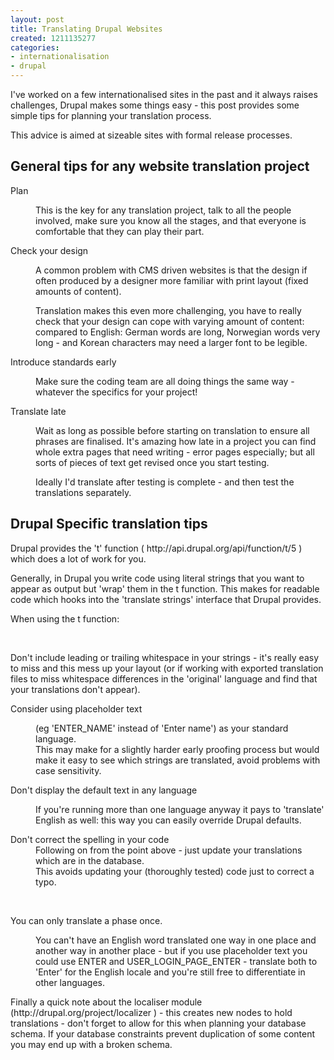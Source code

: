 ```yaml
---
layout: post
title: Translating Drupal Websites
created: 1211135277
categories:
- internationalisation
- drupal
---
```

<p>
I've worked on a few internationalised sites in the past and it always raises challenges, Drupal makes some things easy - this post provides some simple tips for planning your translation process.
</p>
<p>
This advice is aimed at sizeable sites with formal release processes.
</p>
 
<!--break-->
<h2>General tips for any website translation project</h2>
<dl>
<dt>Plan</dt>
<dd>
<p>
This is the key for any translation project, talk to all the people involved, make sure you know all the stages, and that everyone is comfortable that they can play their part.
</p>
</dd>
<dt>Check your design</dt>
<dd>
<p>
A common problem with CMS driven websites is that the design if often produced by a designer more familiar with print layout (fixed amounts of content).
</p>
<p>
Translation makes this even more challenging, you have to really check that your design can cope with varying amount of content: compared to English: German words are long, Norwegian words very long - and Korean characters may need a larger font to be legible.
</p>
</dd>
<dt>Introduce standards early</dt>
<dd>
<p>
Make sure the coding team are all doing things the same way - whatever the specifics for your project!
</p>
</dd> 
<dt>Translate late</dt>
<dd>
<p>
Wait as long as possible before starting on translation to ensure all phrases are finalised. It's amazing how late in a project you can find whole extra pages that need writing - error pages especially; but all sorts of pieces of text get revised once you start testing.
</p>
<p>
Ideally I'd translate after testing is complete - and then test the translations separately.
</p>
</dd>
</dl>
<h2>Drupal Specific translation tips</h2>  
<p>
Drupal provides the 't' function ( http://api.drupal.org/api/function/t/5 ) which does a lot of work for you.
</p>
<p>
Generally, in Drupal you write code using literal strings that you want to appear as output but 'wrap' them in the t function. This makes for readable code which hooks into the 'translate strings' interface that Drupal provides.
</p>
<p>
When using the t function:
</p>
<dl>
<dt>
<br />
</dt><dt>
<p>
Don't include leading or trailing whitespace in your strings - it's really easy to miss and this mess up your layout (or if working with exported translation files to miss whitespace differences in the 'original' language and find that your translations don't appear).
</p>
</dt>
<dt>Consider using placeholder text</dt>
<dd>
<p>
(eg 'ENTER_NAME' instead of 'Enter name') as your standard language.<br />
This may make for a slightly harder early proofing process but would make it easy to see which strings are translated, avoid problems with case sensitivity.
</p>
</dd>
<dt>Don't display the default text in any language</dt>
<dd>
<p>
If you're running more than one language anyway it pays to 'translate' English as well: this way you can easily override Drupal defaults.
</p>
</dd><dt>Don't correct the spelling in your code</dt>
<dd>Following on from the point above - just update your translations which are in the database.<br />
This avoids updating your (thoroughly tested) code just to correct a typo.
<p>
&nbsp;
</p>
</dd>
<dt>You can only translate a phase once.</dt>
<dd>
<p>
You can't have an English word translated one way in one place and another way in another place - but if you use placeholder text you could use ENTER and USER_LOGIN_PAGE_ENTER
- translate both to 'Enter' for the English locale and you're still free to differentiate in other languages.
</p>
</dd>
</dl>
<p>
Finally a quick note about the localiser module (http://drupal.org/project/localizer )
- this creates new nodes to hold translations - don't forget to allow for this when planning your database schema. If your database constraints prevent duplication of some content you may end up with a broken schema.
</p>
